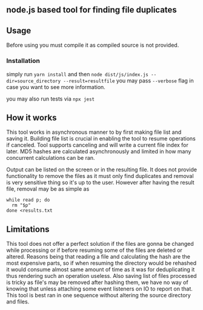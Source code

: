 
## node.js based tool for finding file duplicates


## Usage
Before using you must compile it as compiled source is not provided.

### Installation
simply run ```yarn install``` and then
```node dist/js/index.js --dir=source_directory --result=resultfile```
you may pass ```--verbose``` flag in case you want to see more information.

you may also run tests via ```npx jest```

## How it works
This tool works in asynchronous manner to by first making file list and saving it. Building file list is crucial in enabling the tool to resume operations if canceled.
Tool supports canceling and will write a current file index for later. MD5 hashes are calculated asynchronously and limited in how many concurrent calculations can be ran.

Output can be listed on the screen or in the resulting file. It does not provide functionality to remove the files as it must only find duplicates and removal is very sensitive thing so it's up to the user. However after having the result file, removal may be as simple as
```
while read p; do
  rm "$p"
done <results.txt
```
## Limitations
This tool does not offer a perfect solution if the files are gonna be changed while processing or if before resuming some of the files are deleted or altered. Reasons being that reading a file and calculating the hash are the most expensive parts, so if when resuming the directory would be rehashed it would consume almost same amount of time as it was for deduplicating it thus rendering such an operation useless. Also saving list of files processed is tricky as file's may be removed after hashing them, we have no way of knowing that unless attaching some event listeners on IO to report on that.
This tool is best ran in one sequence without altering the source directory and files.